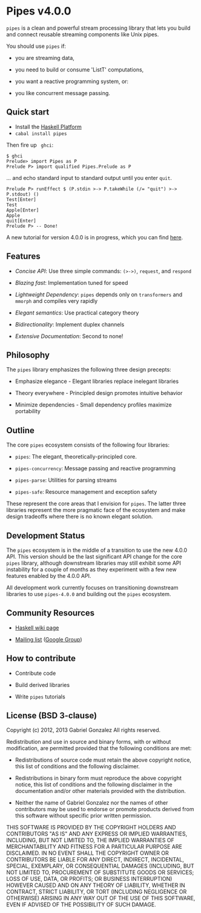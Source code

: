 # Pipes v4.0.0

`pipes` is a clean and powerful stream processing library that lets you build
and connect reusable streaming components like Unix pipes.

You should use `pipes` if:

* you are streaming data,

* you need to build or consume 'ListT' computations,

* you want a reactive programming system, or:

* you like concurrent message passing.

## Quick start

* Install the [Haskell Platform](http://www.haskell.org/platform/)
* `cabal install pipes`

Then fire up ` ghci`:

    $ ghci
    Prelude> import Pipes as P
    Prelude P> import qualified Pipes.Prelude as P

... and echo standard input to standard output until you enter `quit`.

    Prelude P> runEffect $ (P.stdin >-> P.takeWhile (/= "quit") >-> P.stdout) ()
    Test[Enter]
    Test
    Apple[Enter]
    Apple
    quit[Enter]
    Prelude P> -- Done!

A new tutorial for version 4.0.0 is in progress, which you can find [here](https://github.com/Gabriel439/Haskell-Pipes-Library/blob/master/src/Pipes/Tutorial.hs).

## Features

* *Concise API*: Use three simple commands: `(>->)`, `request`, and `respond`

* *Blazing fast*: Implementation tuned for speed 

* *Lightweight Dependency*: `pipes` depends only on `transformers` and `mmorph`
  and compiles very rapidly

* *Elegant semantics*: Use practical category theory

* *Bidirectionality*: Implement duplex channels 

* *Extensive Documentation*: Second to none!

## Philosophy

The `pipes` library emphasizes the following three design precepts:

* Emphasize elegance - Elegant libraries replace inelegant libraries

* Theory everywhere - Principled design promotes intuitive behavior

* Minimize dependencies - Small dependency profiles maximize portability

## Outline

The core `pipes` ecosystem consists of the following four libraries:

* `pipes`: The elegant, theoretically-principled core.

* `pipes-concurrency`: Message passing and reactive programming

* `pipes-parse`: Utilities for parsing streams

* `pipes-safe`: Resource management and exception safety

These represent the core areas that I envision for `pipes`.  The latter three
libraries represent the more pragmatic face of the ecosystem and make design
tradeoffs where there is no known elegant solution.

## Development Status

The `pipes` ecosystem is in the middle of a transition to use the new 4.0.0 API.
This version should be the last significant API change for the core `pipes`
library, although downstream libraries may still exhibit some API instability
for a couple of months as they experiment with a few new features enabled by the
4.0.0 API.

All development work currently focuses on transitioning downstream libraries to
use `pipes-4.0.0` and building out the `pipes` ecosystem.

## Community Resources

* [Haskell wiki page](http://www.haskell.org/haskellwiki/Pipes)

* [Mailing list](mailto:haskell-pipes@googlegroups.com) ([Google Group](https://groups.google.com/forum/?fromgroups#!forum/haskell-pipes))

## How to contribute

* Contribute code

* Build derived libraries

* Write `pipes` tutorials

## License (BSD 3-clause)

Copyright (c) 2012, 2013 Gabriel Gonzalez
All rights reserved.

Redistribution and use in source and binary forms, with or without modification,
are permitted provided that the following conditions are met:

* Redistributions of source code must retain the above copyright notice, this
  list of conditions and the following disclaimer.

* Redistributions in binary form must reproduce the above copyright notice, this
  list of conditions and the following disclaimer in the documentation and/or
  other materials provided with the distribution.

* Neither the name of Gabriel Gonzalez nor the names of other contributors may
  be used to endorse or promote products derived from this software without
  specific prior written permission.

THIS SOFTWARE IS PROVIDED BY THE COPYRIGHT HOLDERS AND CONTRIBUTORS "AS IS" AND
ANY EXPRESS OR IMPLIED WARRANTIES, INCLUDING, BUT NOT LIMITED TO, THE IMPLIED
WARRANTIES OF MERCHANTABILITY AND FITNESS FOR A PARTICULAR PURPOSE ARE
DISCLAIMED. IN NO EVENT SHALL THE COPYRIGHT OWNER OR CONTRIBUTORS BE LIABLE FOR
ANY DIRECT, INDIRECT, INCIDENTAL, SPECIAL, EXEMPLARY, OR CONSEQUENTIAL DAMAGES
(INCLUDING, BUT NOT LIMITED TO, PROCUREMENT OF SUBSTITUTE GOODS OR SERVICES;
LOSS OF USE, DATA, OR PROFITS; OR BUSINESS INTERRUPTION) HOWEVER CAUSED AND ON
ANY THEORY OF LIABILITY, WHETHER IN CONTRACT, STRICT LIABILITY, OR TORT
(INCLUDING NEGLIGENCE OR OTHERWISE) ARISING IN ANY WAY OUT OF THE USE OF THIS
SOFTWARE, EVEN IF ADVISED OF THE POSSIBILITY OF SUCH DAMAGE.
